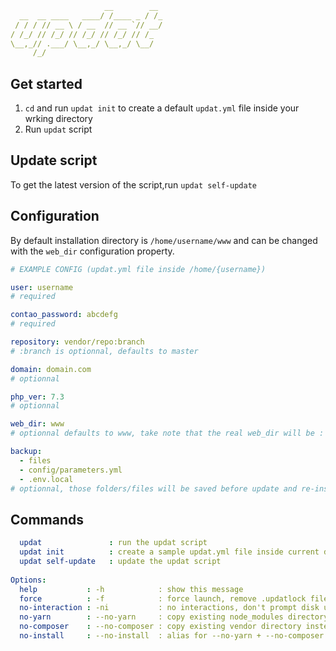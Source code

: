 ```yml
                     __        __ 
  __  __ ____   ____/ /____ _ / /_
 / / / // __ \ / __  // __ `// __/
/ /_/ // /_/ // /_/ // /_/ // /_  
\__,_// .___/ \__,_/ \__,_/ \__/  
     /_/
```


## Get started
1. `cd` and run `updat init` to create a default `updat.yml` file inside your wrking directory
2. Run `updat` script

## Update script
To get the latest version of the script,run `updat self-update`

## Configuration
By default installation directory is `/home/username/www` and can be changed with the `web_dir` configuration property.

```yml
# EXAMPLE CONFIG (updat.yml file inside /home/{username})

user: username
# required

contao_password: abcdefg
# required

repository: vendor/repo:branch
# :branch is optionnal, defaults to master

domain: domain.com
# optionnal

php_ver: 7.3
# optionnal

web_dir: www
# optionnal defaults to www, take note that the real web_dir will be : "/home/{user}/{web_dir}"

backup:
  - files
  - config/parameters.yml
  - .env.local
# optionnal, those folders/files will be saved before update and re-installed after update completion
```


## Commands
```yml
  updat               : run the updat script
  updat init          : create a sample updat.yml file inside current directory
  updat self-update   : update the updat script
  
Options:
  help           : -h            : show this message
  force          : -f            : force launch, remove .updatlock file if existing
  no-interaction : -ni           : no interactions, don't prompt disk usage and do not ask to validate (old directory must be erased manually)
  no-yarn        : --no-yarn     : copy existing node_modules directory instead of running yarn install command
  no-composer    : --no-composer : copy existing vendor directory instead of running composer install command
  no-install     : --no-install  : alias for --no-yarn + --no-composer

```
